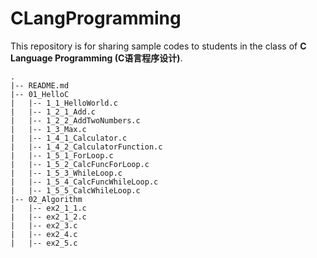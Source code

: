 # CLangProgramming

This repository is for sharing sample codes to students in the class of **C Language Programming (C语言程序设计)**.

```
.
|-- README.md
|-- 01_HelloC
|   |-- 1_1_HelloWorld.c
|   |-- 1_2_1_Add.c
|	|-- 1_2_2_AddTwoNumbers.c
|   |-- 1_3_Max.c
|   |-- 1_4_1_Calculator.c
|   |-- 1_4_2_CalculatorFunction.c
|   |-- 1_5_1_ForLoop.c
|   |-- 1_5_2_CalcFuncForLoop.c
|   |-- 1_5_3_WhileLoop.c
|   |-- 1_5_4_CalcFuncWhileLoop.c
|   |-- 1_5_5_CalcWhileLoop.c
|-- 02_Algorithm
|   |-- ex2_1_1.c
|   |-- ex2_1_2.c
|   |-- ex2_3.c
|   |-- ex2_4.c
|   |-- ex2_5.c
```
